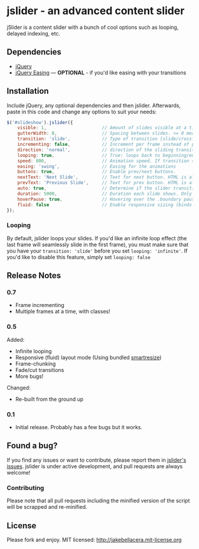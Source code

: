 # jslider - an advanced content slider

jSlider is a content slider with a bunch of cool options such as looping, delayed indexing, etc.

## Dependencies

* [jQuery](http://jquery.com)
* [jQuery Easing](http://gsgd.co.uk/sandbox/jquery/easing/) — **OPTIONAL** - if you'd like easing with your transitions

## Installation

Include jQuery, any optional dependencies and then jslider. Afterwards, paste in this code and change any options to suit your needs:

```javascript
$('#slideshow').jslider({
    visible: 1,                     // Amount of slides visible at a time.
    gutterWidth: 0,                 // Spacing between slides. <= 0 means none.
    transition: 'slide',            // Type of transition [slide/crossfade/fade/cut].
    incrementing: false,            // Increment per frame instead of per slide.
    direction: 'normal',            // direction of the sliding transition. Will not work if transition != slide.
    looping: true,                  // True: loops back to beginning/end. Infinite: Infinite looping mode.
    speed: 800,                     // Animation speed. If transition == 'cut', this is ignored.
    easing: 'swing',                // Easing for the animations
    buttons: true,                  // Enable prev/next buttons.
    nextText: 'Next Slide',         // Text for next button. HTML is allowed.
    prevText: 'Previous Slide',     // Text for prev button. HTML is allowed.
    auto: true,                     // Determine if the slider transitions automatically.
    duration: 5000,                 // Duration each slide shows. Only works if auto: true.
    hoverPause: true,               // Hovering over the .boundary pauses the timer. Only works if auto: true.
    fluid: false                    // Enable responsive sizing (binds the dimension function to the window.resize).
});
```

### Looping

By default, jslider loops your slides. If you'd like an infinite loop effect (the last frame will seamlessly slide in the first frame), you must make sure that you have your `transition: 'slide'` before you set `looping: 'infinite'`. If you'd like to disable this feature, simply set `looping: false`

## Release Notes

### 0.7

* Frame incrementing
* Multiple frames at a time, with classes!


### 0.5

Added:

* Infinite looping
* Responsive (fluid) layout mode (Using bundled [smartresize](http://github.com/louisremi/jquery-smartresize))
* Frame-chunking
* Fade/cut transitions
* More bugs!

Changed:

* Re-built from the ground up

### 0.1

* Initial release. Probably has a few bugs but it works.

## Found a bug?

If you find any issues or want to contribute, please report them in [jslider's issues](http://github.com/jakebellacera/jslider/issues). jslider is under active development, and pull requests are always welcome!

### Contributing

Please note that all pull requests including the minified version of the script will be scrapped and re-minified.

## License

Please fork and enjoy. MIT licensed: http://jakebellacera.mit-license.org
